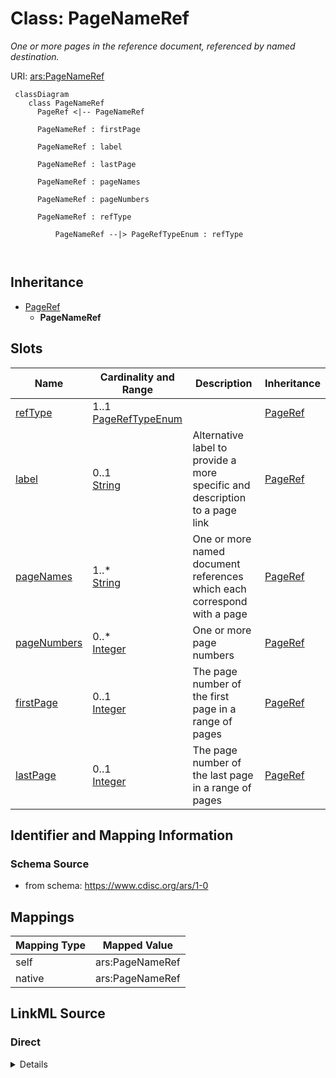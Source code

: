 # Class: PageNameRef


_One or more pages in the reference document, referenced by named destination._





URI: [ars:PageNameRef](https://www.cdisc.org/ars/1-0/PageNameRef)



```mermaid
 classDiagram
    class PageNameRef
      PageRef <|-- PageNameRef
      
      PageNameRef : firstPage
        
      PageNameRef : label
        
      PageNameRef : lastPage
        
      PageNameRef : pageNames
        
      PageNameRef : pageNumbers
        
      PageNameRef : refType
        
          PageNameRef --|> PageRefTypeEnum : refType
        
      
```





## Inheritance
* [PageRef](PageRef.md)
    * **PageNameRef**



## Slots

| Name | Cardinality and Range | Description | Inheritance |
| ---  | --- | --- | --- |
| [refType](refType.md) | 1..1 <br/> [PageRefTypeEnum](PageRefTypeEnum.md) |  | [PageRef](PageRef.md) |
| [label](label.md) | 0..1 <br/> [String](String.md) | Alternative label to provide a more specific and description to a page link | [PageRef](PageRef.md) |
| [pageNames](pageNames.md) | 1..* <br/> [String](String.md) | One or more named document references which each correspond with a page | [PageRef](PageRef.md) |
| [pageNumbers](pageNumbers.md) | 0..* <br/> [Integer](Integer.md) | One or more page numbers | [PageRef](PageRef.md) |
| [firstPage](firstPage.md) | 0..1 <br/> [Integer](Integer.md) | The page number of the first page in a range of pages | [PageRef](PageRef.md) |
| [lastPage](lastPage.md) | 0..1 <br/> [Integer](Integer.md) | The page number of the last page in a range of pages | [PageRef](PageRef.md) |









## Identifier and Mapping Information







### Schema Source


* from schema: https://www.cdisc.org/ars/1-0





## Mappings

| Mapping Type | Mapped Value |
| ---  | ---  |
| self | ars:PageNameRef |
| native | ars:PageNameRef |





## LinkML Source

<!-- TODO: investigate https://stackoverflow.com/questions/37606292/how-to-create-tabbed-code-blocks-in-mkdocs-or-sphinx -->

### Direct

<details>
```yaml
name: PageNameRef
description: One or more pages in the reference document, referenced by named destination.
from_schema: https://www.cdisc.org/ars/1-0
rank: 1000
is_a: PageRef
slot_usage:
  refType:
    name: refType
    domain_of:
    - PageRef
    equals_string: NamedDestination
  pageNumbers:
    name: pageNumbers
    domain_of:
    - PageRef
    value_presence: ABSENT
  pageNames:
    name: pageNames
    domain_of:
    - PageRef
    required: true
    value_presence: PRESENT
  firstPage:
    name: firstPage
    domain_of:
    - PageRef
    value_presence: ABSENT
  lastPage:
    name: lastPage
    domain_of:
    - PageRef
    value_presence: ABSENT
defining_slots:
- pageNames

```
</details>

### Induced

<details>
```yaml
name: PageNameRef
description: One or more pages in the reference document, referenced by named destination.
from_schema: https://www.cdisc.org/ars/1-0
rank: 1000
is_a: PageRef
slot_usage:
  refType:
    name: refType
    domain_of:
    - PageRef
    equals_string: NamedDestination
  pageNumbers:
    name: pageNumbers
    domain_of:
    - PageRef
    value_presence: ABSENT
  pageNames:
    name: pageNames
    domain_of:
    - PageRef
    required: true
    value_presence: PRESENT
  firstPage:
    name: firstPage
    domain_of:
    - PageRef
    value_presence: ABSENT
  lastPage:
    name: lastPage
    domain_of:
    - PageRef
    value_presence: ABSENT
attributes:
  refType:
    name: refType
    from_schema: https://www.cdisc.org/ars/1-0
    rank: 1000
    alias: refType
    owner: PageNameRef
    domain_of:
    - PageRef
    range: PageRefTypeEnum
    required: true
    equals_string: NamedDestination
  label:
    name: label
    description: Alternative label to provide a more specific and description to a
      page link.
    from_schema: https://www.cdisc.org/ars/1-0
    rank: 1000
    alias: label
    owner: PageNameRef
    domain_of:
    - AnalysisCategorization
    - AnalysisCategory
    - AnalysisMethod
    - Operation
    - AnalysisSet
    - GroupingFactor
    - Group
    - DataSubset
    - PageRef
    range: string
  pageNames:
    name: pageNames
    description: One or more named document references which each correspond with
      a page.
    from_schema: https://www.cdisc.org/ars/1-0
    rank: 1000
    multivalued: true
    alias: pageNames
    owner: PageNameRef
    domain_of:
    - PageRef
    range: string
    required: true
    value_presence: PRESENT
  pageNumbers:
    name: pageNumbers
    description: One or more page numbers.
    from_schema: https://www.cdisc.org/ars/1-0
    rank: 1000
    multivalued: true
    alias: pageNumbers
    owner: PageNameRef
    domain_of:
    - PageRef
    range: integer
    value_presence: ABSENT
  firstPage:
    name: firstPage
    description: The page number of the first page in a range of pages.
    from_schema: https://www.cdisc.org/ars/1-0
    rank: 1000
    alias: firstPage
    owner: PageNameRef
    domain_of:
    - PageRef
    range: integer
    value_presence: ABSENT
  lastPage:
    name: lastPage
    description: The page number of the last page in a range of pages.
    from_schema: https://www.cdisc.org/ars/1-0
    rank: 1000
    alias: lastPage
    owner: PageNameRef
    domain_of:
    - PageRef
    range: integer
    value_presence: ABSENT
defining_slots:
- pageNames

```
</details>